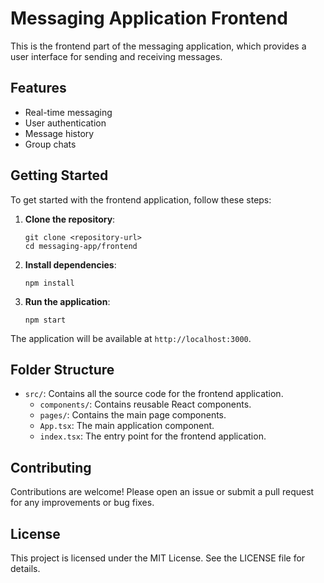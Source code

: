 # Messaging Application Frontend

This is the frontend part of the messaging application, which provides a user interface for sending and receiving messages.

## Features

- Real-time messaging
- User authentication
- Message history
- Group chats

## Getting Started

To get started with the frontend application, follow these steps:

1. **Clone the repository**:
   ```
   git clone <repository-url>
   cd messaging-app/frontend
   ```

2. **Install dependencies**:
   ```
   npm install
   ```

3. **Run the application**:
   ```
   npm start
   ```

The application will be available at `http://localhost:3000`.

## Folder Structure

- `src/`: Contains all the source code for the frontend application.
  - `components/`: Contains reusable React components.
  - `pages/`: Contains the main page components.
  - `App.tsx`: The main application component.
  - `index.tsx`: The entry point for the frontend application.

## Contributing

Contributions are welcome! Please open an issue or submit a pull request for any improvements or bug fixes.

## License

This project is licensed under the MIT License. See the LICENSE file for details.